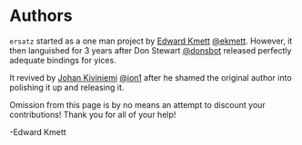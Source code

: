 Authors
=======

`ersatz` started as a one man project by [Edward Kmett](mailto:ekmett@gmail.com) [@ekmett](https://github.com/ekmett).
However, it then languished for 3 years after Don Stewart [@donsbot](https://github.com/donsbot) released perfectly adequate bindings for yices.

It revived by [Johan Kiviniemi](mailto:lens@johan.kiviniemi.name) [@ion1](https://github.com/ion1) after he
shamed the original author into polishing it up and releasing it.

Omission from this page is by no means an attempt to discount your contributions! Thank you for all of your help!

-Edward Kmett
